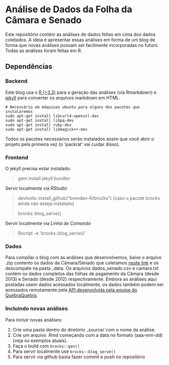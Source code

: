# Análise de Dados da Folha da Câmara e Senado

Este repositório contém as análises de dados feitas em cima dos dados coletados. A ideia é apresentar essas análises em forma de um blog de forma que novas análises possam ser facilmente incorporadas no futuro. Todas as análises foram feitas em R.

## Dependências
### Backend

Este blog usa o [R (>3.3)](https://cran.r-project.org/) para a geração das análises (via Rmarkdown) e [jekyll](https://jekyllrb.com/) para converter os arquivos markdown em HTML. 

```
# Necessário em máquinas ubuntu para alguns dos pacotes que instalaremos
sudo apt-get install libcurl4-openssl-dev
sudo apt-get install libpq-dev
sudo apt-get install ruby-dev
sudo apt-get install libmagick++-dev

```

Todos os pacotes necessários serão instalados assim que você abrir o projeto pela primeira vez (o 'packrat' vai cuidar disso).

### Frontend

O jekyll precisa estar instalado:

> gem install jekyll bundler

Servir localmente via *RStudio*

> devtools::install_github("brendan-R/brocks") (caso o pacote brocks ainda não esteja instalado)

> brocks::blog_serve()

Servir localmente via *Linha de Comando*

> Rscript -e 'brocks::blog_serve()'

### Dados

Para compilar o blog com as análises que desenvolvemos, baixe o arquivo .zip contento os dados da Câmara/Senado que coletamos [neste link](https://drive.google.com/open?id=0B96DYGN6XyX7dFhsWjdYQU9TcVU) e os descompate na pasta \_data. Os arquivos dados_senado.csv e camara.txt contém os dados completos das folhas de pagamento da Câmara (desde 2013) e Senado (desde 2012) respectivamente. Embora as análises aqui postadas usem dados acessados localmente, os dados também podem ser acessados remotamente pela [API desenvolvida pela equipe do QuebraQuebra](http://api.quebraquebra.lsd.ufcg.edu.br/). 

### Incluindo novas análises

Para incluir novas análises:
1. Crie uma pasta dentro do diretório \_source/ com o nome da análise.
2. Crie um arquivo .Rmd começando com a data no formato (aaa-mm-dd) (veja os exemplos atuais).
3. Faça o build com `brocks::gen()`
4. Para servir localmente use `brocks::blog_serve()`
5. Para servir via github basta fazer commit e push no repositório
